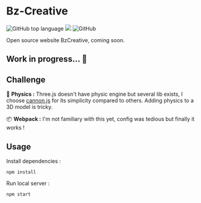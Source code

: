 # Bz-Creative

![GitHub top language](https://img.shields.io/github/languages/top/sboez/Bz-Creative) <img src="https://img.shields.io/badge/three.js-r116-orange"> ![GitHub](https://img.shields.io/github/license/sboez/Bz-Creative)


Open source website BzCreative, coming soon. 

## Work in progress... :construction:


## Challenge 

:rocket: **Physics :** Three.js doesn't have physic engine but several lib exists, I choose [cannon.js](https://github.com/schteppe/cannon.js) for its simplicity compared to others. Adding physics to a 3D model is tricky.

:package: **Webpack :** I'm not familiary with this yet, config was tedious but finally it works !


## Usage

Install dependencies :
```
npm install
```

Run local server :
```
npm start
```
